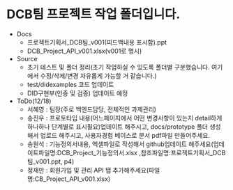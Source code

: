 # DCB팀 프로젝트 작업 폴더입니다.
- Docs
  - 프로젝트기획서_DCB팀_v001(피드백내용 표시함).ppt
  - DCB_Project_API_v001.xlsx(v001로 명시)
- Source
  - 초기 테스트 및 폴더 정리(초기 작업하실 수 있도록 폴더별 구분했습니다. 여기에서 수정/삭제/변경 자유롭게 가능할 거 같습니다.)
  - test/didexamples 코드 업데이트
  - DID구현부(인증 및 검증) 업데이트 예정
 - ToDo(12/18)
   - 서혜영 : 팀장(주로 백엔드담당, 전체적인 과제관리)
   - 송진우 : 프로토타입 내용(어느페이지에서 어떤 변경사항이 있는지 detail하게 하나하나 단계별로 표시필요)업데이트 해주시고, docs/prototype 폴더 생성해서 업로드 해주시고, 사용자경험 베이스로 문서 pdf파일 만들어주세요.
   - 송원석 : 기능정의서내용, 엑셀파일로 작성해서 github업데이트 해주세요(업데이트파일명:DCB_Project_기능정의서.xlsx ,참조파일명:프로젝트기획서_DCB팀_v001.ppt, p4)
   - 정재만 : 회원가입 및 관리 API 탭 추가해주세요(파일명:CB_Project_API_v001.xlsx)
  
  

